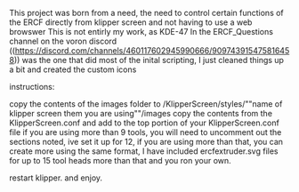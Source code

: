 This project was born from a need, the need to control certain functions of the ERCF directly from klipper screen and not having to use a web browswer
This is not entirly my work, as KDE-47 In the ERCF_Questions channel on the voron discord ((https://discord.com/channels/460117602945990666/909743915475816458)) was the one that did most of the inital scripting, I just cleaned things up a bit and created the custom icons 


instructions:

copy the contents of the images folder to /KlipperScreen/styles/""name of klipper screen them you are using""/images
copy the contents from the KlipperScreen.conf and add to the top portion of your KlipperScreen.conf file
if you are using more than 9 tools, you will need to uncomment out the sections noted, ive set it up for 12, if you are using more than that, you can create
more using the same format, I have included ercfextruder.svg files for up to 15 tool heads more than that and you ron your own.

restart klipper. and enjoy. 
